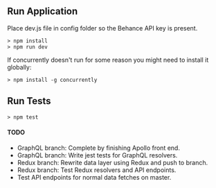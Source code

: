 ## Run Application
Place dev.js file in config folder so the Behance API key is present.

```
> npm install
> npm run dev
```

If concurrently doesn't run for some reason you might need to install it globally: 

```
> npm install -g concurrently
```

## Run Tests
```
> npm test
```

#### TODO
* GraphQL branch: Complete by finishing Apollo front end.
* GraphQL branch: Write jest tests for GraphQL resolvers.
* Redux branch: Rewrite data layer using Redux and push to branch.
* Redux branch: Test Redux resolvers and API endpoints.
* Test API endpoints for normal data fetches on master.
